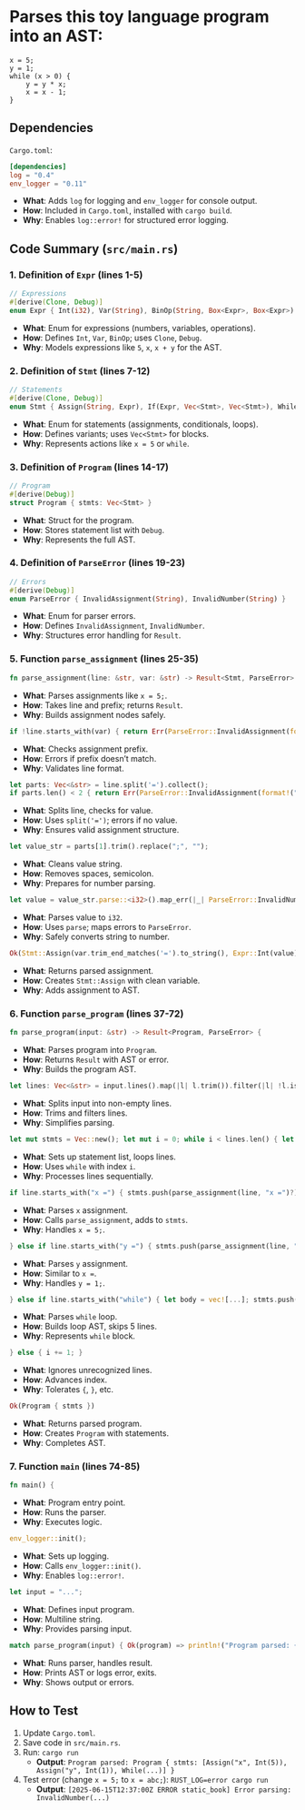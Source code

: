

# Parses this toy language program into an AST:

```
x = 5;
y = 1;
while (x > 0) {
    y = y * x;
    x = x - 1;
}
```

## Dependencies

`Cargo.toml`:

```toml
[dependencies]
log = "0.4"
env_logger = "0.11"
```

- **What**: Adds `log` for logging and `env_logger` for console output.
- **How**: Included in `Cargo.toml`, installed with `cargo build`.
- **Why**: Enables `log::error!` for structured error logging.

## Code Summary (`src/main.rs`)

### 1. Definition of `Expr` (lines 1-5)
```rust
// Expressions
#[derive(Clone, Debug)]
enum Expr { Int(i32), Var(String), BinOp(String, Box<Expr>, Box<Expr>) }
```
- **What**: Enum for expressions (numbers, variables, operations).
- **How**: Defines `Int`, `Var`, `BinOp`; uses `Clone`, `Debug`.
- **Why**: Models expressions like `5`, `x`, `x + y` for the AST.

### 2. Definition of `Stmt` (lines 7-12)
```rust
// Statements
#[derive(Clone, Debug)]
enum Stmt { Assign(String, Expr), If(Expr, Vec<Stmt>, Vec<Stmt>), While(Expr, Vec<Stmt>), Seq(Vec<Stmt>) }
```
- **What**: Enum for statements (assignments, conditionals, loops).
- **How**: Defines variants; uses `Vec<Stmt>` for blocks.
- **Why**: Represents actions like `x = 5` or `while`.

### 3. Definition of `Program` (lines 14-17)
```rust
// Program
#[derive(Debug)]
struct Program { stmts: Vec<Stmt> }
```
- **What**: Struct for the program.
- **How**: Stores statement list with `Debug`.
- **Why**: Represents the full AST.

### 4. Definition of `ParseError` (lines 19-23)
```rust
// Errors
#[derive(Debug)]
enum ParseError { InvalidAssignment(String), InvalidNumber(String) }
```
- **What**: Enum for parser errors.
- **How**: Defines `InvalidAssignment`, `InvalidNumber`.
- **Why**: Structures error handling for `Result`.

### 5. Function `parse_assignment` (lines 25-35)
```rust
fn parse_assignment(line: &str, var: &str) -> Result<Stmt, ParseError> {
```
- **What**: Parses assignments like `x = 5;`.
- **How**: Takes line and prefix; returns `Result`.
- **Why**: Builds assignment nodes safely.

```rust
if !line.starts_with(var) { return Err(ParseError::InvalidAssignment(format!("Expected '{} =', got '{}'", var, line))); }
```
- **What**: Checks assignment prefix.
- **How**: Errors if prefix doesn’t match.
- **Why**: Validates line format.

```rust
let parts: Vec<&str> = line.split('=').collect();
if parts.len() < 2 { return Err(ParseError::InvalidAssignment(format!("Missing value in '{}'", line))); }
```
- **What**: Splits line, checks for value.
- **How**: Uses `split('=')`; errors if no value.
- **Why**: Ensures valid assignment structure.

```rust
let value_str = parts[1].trim().replace(";", "");
```
- **What**: Cleans value string.
- **How**: Removes spaces, semicolon.
- **Why**: Prepares for number parsing.

```rust
let value = value_str.parse::<i32>().map_err(|_| ParseError::InvalidNumber(format!("Invalid number in '{}': '{}'", line, value_str)))?;
```
- **What**: Parses value to `i32`.
- **How**: Uses `parse`; maps errors to `ParseError`.
- **Why**: Safely converts string to number.

```rust
Ok(Stmt::Assign(var.trim_end_matches('=').to_string(), Expr::Int(value)))
```
- **What**: Returns parsed assignment.
- **How**: Creates `Stmt::Assign` with clean variable.
- **Why**: Adds assignment to AST.

### 6. Function `parse_program` (lines 37-72)
```rust
fn parse_program(input: &str) -> Result<Program, ParseError> {
```
- **What**: Parses program into `Program`.
- **How**: Returns `Result` with AST or error.
- **Why**: Builds the program AST.

```rust
let lines: Vec<&str> = input.lines().map(|l| l.trim()).filter(|l| !l.is_empty()).collect();
```
- **What**: Splits input into non-empty lines.
- **How**: Trims and filters lines.
- **Why**: Simplifies parsing.

```rust
let mut stmts = Vec::new(); let mut i = 0; while i < lines.len() { let line = lines[i];
```
- **What**: Sets up statement list, loops lines.
- **How**: Uses `while` with index `i`.
- **Why**: Processes lines sequentially.

```rust
if line.starts_with("x =") { stmts.push(parse_assignment(line, "x =")?); i += 1;
```
- **What**: Parses `x` assignment.
- **How**: Calls `parse_assignment`, adds to `stmts`.
- **Why**: Handles `x = 5;`.

```rust
} else if line.starts_with("y =") { stmts.push(parse_assignment(line, "y =")?); i += 1;
```
- **What**: Parses `y` assignment.
- **How**: Similar to `x =`.
- **Why**: Handles `y = 1;`.

```rust
} else if line.starts_with("while") { let body = vec![...]; stmts.push(Stmt::While(...)); i += 5;
```
- **What**: Parses `while` loop.
- **How**: Builds loop AST, skips 5 lines.
- **Why**: Represents `while` block.

```rust
} else { i += 1; }
```
- **What**: Ignores unrecognized lines.
- **How**: Advances index.
- **Why**: Tolerates `{`, `}`, etc.

```rust
Ok(Program { stmts })
```
- **What**: Returns parsed program.
- **How**: Creates `Program` with statements.
- **Why**: Completes AST.

### 7. Function `main` (lines 74-85)
```rust
fn main() {
```
- **What**: Program entry point.
- **How**: Runs the parser.
- **Why**: Executes logic.

```rust
env_logger::init();
```
- **What**: Sets up logging.
- **How**: Calls `env_logger::init()`.
- **Why**: Enables `log::error!`.

```rust
let input = "...";
```
- **What**: Defines input program.
- **How**: Multiline string.
- **Why**: Provides parsing input.

```rust
match parse_program(input) { Ok(program) => println!("Program parsed: {:?}", program), Err(e) => { log::error!("Error parsing: {:?}", e); std::process::exit(1); }
```
- **What**: Runs parser, handles result.
- **How**: Prints AST or logs error, exits.
- **Why**: Shows output or errors.

## How to Test

1. Update `Cargo.toml`.
2. Save code in `src/main.rs`.
3. Run: `cargo run`
   - **Output**: `Program parsed: Program { stmts: [Assign("x", Int(5)), Assign("y", Int(1)), While(...)] }`
4. Test error (change `x = 5;` to `x = abc;`): `RUST_LOG=error cargo run`
   - **Output**: `[2025-06-15T12:37:00Z ERROR static_book] Error parsing: InvalidNumber(...)`
